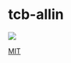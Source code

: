 # tcb-allin

[![](https://main.qcloudimg.com/raw/95b6b680ef97026ae10809dbd6516117.svg)](https://console.cloud.tencent.com/tcb/env/index?action=CreateAndDeployCloudBaseProject&appUrl=https%3A%2F%2Fgithub.com%2Fjoriewong%2Ftcb-allin&branch=main)

[MIT](https://github.com/joriewong/tcb-allin/blob/main/LICENSE)